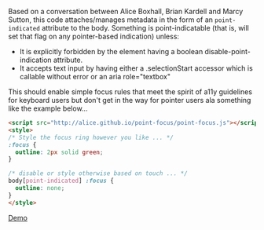 
Based on a conversation between Alice Boxhall, Brian Kardell and Marcy Sutton, this code attaches/manages metadata in the form of an `point-indicated` attribute to the body.
Something is point-indicatable (that is, will set that flag on any pointer-based indication) unless:

* It is explicitly forbidden by the element having a boolean disable-point-indication attribute.
* It accepts text input by having either a .selectionStart accessor which is callable without error or an aria role="textbox"


This should enable simple focus rules that meet the spirit of a11y guidelines for keyboard users but don't get in the way for pointer users ala something like the example below...

```html
<script src="http://alice.github.io/point-focus/point-focus.js"></script>
<style>
/* Style the focus ring however you like ... */
:focus {
  outline: 2px solid green;
}

/* disable or style otherwise based on touch ... */
body[point-indicated] :focus {
  outline: none;
}
</style>
 ```

[Demo](https://alice.github.io/point-focus/testpage.html)
